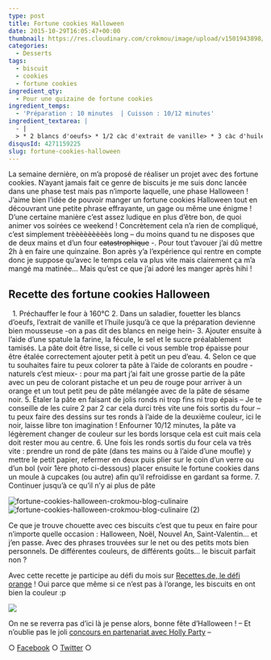 ```yaml
---
type: post
title: Fortune cookies Halloween
date: 2015-10-29T16:05:47+00:00
thumbnail: https://res.cloudinary.com/crokmou/image/upload/v1501943898/fortune-cookies-halloween-crokmou-blog-culinaire-1.jpg
categories: 
  - Desserts
tags: 
  - biscuit
  - cookies
  - fortune cookies
ingredient_qty: 
  - Pour une quizaine de fortune cookies
ingredient_temps: 
  - 'Préparation : 10 minutes  | Cuisson : 10/12 minutes'
ingredient_textarea: |
  - |
  > * 2 blancs d'oeufs> * 1/2 càc d'extrait de vanille> * 3 càc d'huile végétale> * 60g de farine T55> * 1 pincée de sel> * 1.5 càc de fécule de maïs> * 100g de sucre impalpable> * 3 càc d'eau
disqusId: 4271159225
slug: fortune-cookies-halloween
---
```


La semaine dernière, on m’a proposé de réaliser un projet avec des fortune cookies. N’ayant jamais fait ce genre de biscuits je me suis donc lancée dans une phase test mais pas n’importe laquelle, une phase Halloween ! J’aime bien l’idée de pouvoir manger un fortune cookies Halloween tout en découvrant une petite phrase effrayante, un gage ou même une énigme ! D’une certaine manière c’est assez ludique en plus d’être bon, de quoi animer vos soirées ce weekend ! Concrètement cela n’a rien de compliqué, c’est simplement trèèèèèèèèès long – du moins quand tu ne disposes que de deux mains et d’un four <del>catastrophique</del> -. Pour tout t’avouer j’ai dû mettre 2h à en faire une quinzaine. Bon après y’a l’expérience qui rentre en compte donc je suppose qu’avec le temps cela va plus vite mais clairement ça m’a mangé ma matinée… Mais qu’est ce que j’ai adoré les manger après hihi !    

## Recette des fortune cookies Halloween

  1\. Préchauffer le four à 160°C 2\. Dans un saladier, fouetter les blancs d’oeufs, l’extrait de vanille et l’huile jusqu’à ce que la préparation devienne bien mousseuse -on a pas dit des blancs en neige hein- 3\. Ajouter ensuite à l’aide d’une spatule la farine, la fécule, le sel et le sucre préalablement tamisés. La pâte doit être lisse, si celle ci vous semble trop épaisse pour être étalée correctement ajouter petit à petit un peu d’eau. 4\. Selon ce que tu souhaites faire tu peux colorer ta pâte à l’aide de colorants en poudre -naturels c’est mieux- : pour ma part j’ai fait une grosse partie de la pâte avec un peu de colorant pistache et un peu de rouge pour arriver à un orange et un tout petit peu de pâte mélangée avec de la pâte de sésame noir. 5\. Étaler la pâte en faisant de jolis ronds ni trop fins ni trop épais – Je te conseille de les cuire 2 par 2 car cela durci très vite une fois sortis du four – tu peux faire des dessins sur tes ronds à l’aide de la deuxième couleur, ici le noir, laisse libre ton imagination ! Enfourner 10/12 minutes, la pâte va légèrement changer de couleur sur les bords lorsque cela est cuit mais cela doit rester mou au centre. 6\. Une fois les ronds sortis du four cela va très vite : prendre un rond de pâte (dans tes mains ou à l’aide d’une moufle) y mettre le petit papier, refermer en deux puis plier sur le coin d’un verre ou d’un bol (voir 1ère photo ci-dessous) placer ensuite le fortune cookies dans un moule à cupcakes (ou autre) afin qu’il refroidisse en gardant sa forme. 7\. Continuer jusqu’à ce qu’il n’y ai plus de pâte  

![fortune-cookies-halloween-crokmou-blog-culinaire](http://www.crokmou.com/wp-content/uploads/2015/10/fortune-cookies-halloween-crokmou-blog-culinaire.jpg) ![fortune-cookies-halloween-crokmou-blog-culinaire (2)](http://www.crokmou.com/wp-content/uploads/2015/10/fortune-cookies-halloween-crokmou-blog-culinaire-2.jpg)

Ce que je trouve chouette avec ces biscuits c’est que tu peux en faire pour n’importe quelle occasion : Halloween, Noël, Nouvel An, Saint-Valentin… et j’en passe. Avec des phrases trouvées sur le net ou des petits mots bien personnels. De différentes couleurs, de différents goûts… le biscuit parfait non ?

Avec cette recette je participe au défi du mois sur [Recettes.de, le défi orange](http://recettes.de/defi-orange) ! Oui parce que même si ce n’est pas à l’orange, les biscuits en ont bien la couleur :p

![](http://recettes.de/images/misc/defi-citrouille.400x300.png)

On ne se reverra pas d’ici là je pense alors, bonne fête d’Halloween ! – Et n’oublie pas le joli [concours en partenariat avec Holly Party](http://www.crokmou.com/2015/10/popcorn-halloween-avec-holly-party) –

○ [Facebook](https://www.facebook.com/crokmou.blog) ○ [Twitter](https://twitter.com/Crokmou) ○